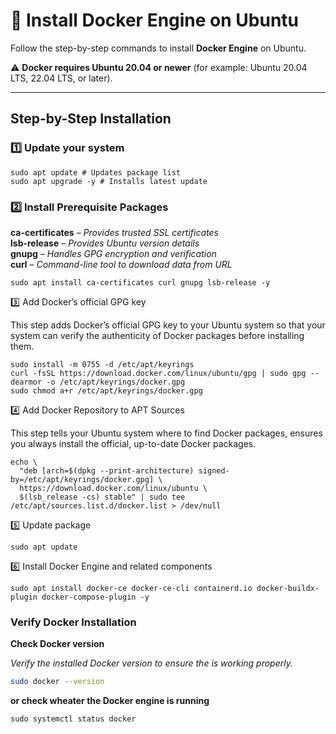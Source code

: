 # 🐳 Install Docker Engine on Ubuntu

Follow the step-by-step commands to install **Docker Engine** on Ubuntu.

⚠️ **Docker requires Ubuntu 20.04 or newer** (for example: Ubuntu 20.04 LTS, 22.04 LTS, or later).

--- 

## Step-by-Step Installation

### 1️⃣ Update your system

```
sudo apt update # Updates package list
sudo apt upgrade -y # Installs latest update
```
### 2️⃣ Install Prerequisite Packages

**ca-certificates** – *Provides trusted SSL certificates*  
**lsb-release** – *Provides Ubuntu version details*  
**gnupg** – *Handles GPG encryption and verification*  
**curl** – *Command-line tool to download data from URL*  

```
sudo apt install ca-certificates curl gnupg lsb-release -y
```
3️⃣ Add Docker’s official GPG key

This step adds Docker’s official GPG key to your Ubuntu system so that your system can verify the authenticity of Docker packages before installing them.

```
sudo install -m 0755 -d /etc/apt/keyrings
curl -fsSL https://download.docker.com/linux/ubuntu/gpg | sudo gpg --dearmor -o /etc/apt/keyrings/docker.gpg
sudo chmod a+r /etc/apt/keyrings/docker.gpg
 ```
4️⃣ Add Docker Repository to APT Sources

This step tells your Ubuntu system where to find Docker packages, ensures you always install the official, up-to-date Docker packages.
```
echo \
  "deb [arch=$(dpkg --print-architecture) signed-by=/etc/apt/keyrings/docker.gpg] \
  https://download.docker.com/linux/ubuntu \
  $(lsb_release -cs) stable" | sudo tee /etc/apt/sources.list.d/docker.list > /dev/null

 ```
5️⃣ Update package 

```
sudo apt update
```
6️⃣ Install Docker Engine and related components
```
sudo apt install docker-ce docker-ce-cli containerd.io docker-buildx-plugin docker-compose-plugin -y
```

###  Verify Docker Installation

**Check Docker version**  

*Verify the installed Docker version to ensure the is working properly.*

```bash
sudo docker --version
```
**or check wheater the Docker engine is running**

```
sudo systemctl status docker
```
